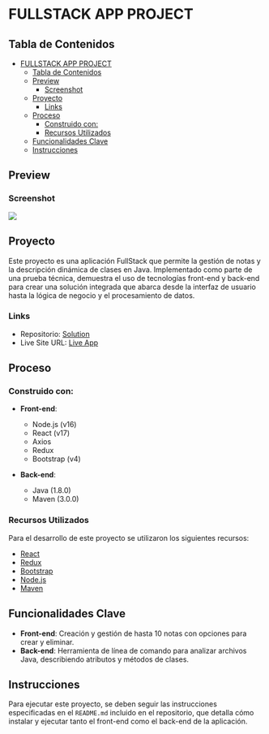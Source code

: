 # FULLSTACK APP PROJECT

## Tabla de Contenidos

- [FULLSTACK APP PROJECT](#fullstack-app-project)
  - [Tabla de Contenidos](#tabla-de-contenidos)
  - [Preview](#preview)
    - [Screenshot](#screenshot)
  - [Proyecto](#proyecto)
    - [Links](#links)
  - [Proceso](#proceso)
    - [Construido con:](#construido-con)
    - [Recursos Utilizados](#recursos-utilizados)
  - [Funcionalidades Clave](#funcionalidades-clave)
  - [Instrucciones](#instrucciones)

## Preview

### Screenshot

![](./src/assets/preview.png)

## Proyecto

Este proyecto es una aplicación FullStack que permite la gestión de notas y la descripción dinámica de clases en Java. Implementado como parte de una prueba técnica, demuestra el uso de tecnologías front-end y back-end para crear una solución integrada que abarca desde la interfaz de usuario hasta la lógica de negocio y el procesamiento de datos.

### Links

- Repositorio: [Solution](test)
- Live Site URL: [Live App](example)

## Proceso

### Construido con:

- **Front-end**:
  - Node.js (v16)
  - React (v17)
  - Axios
  - Redux
  - Bootstrap (v4)

- **Back-end**:
  - Java (1.8.0)
  - Maven (3.0.0)

### Recursos Utilizados

Para el desarrollo de este proyecto se utilizaron los siguientes recursos:

- [React](https://es.reactjs.org/)
- [Redux](https://redux.js.org/)
- [Bootstrap](https://getbootstrap.com/)
- [Node.js](https://nodejs.org/en/)
- [Maven](https://maven.apache.org/)

## Funcionalidades Clave

- **Front-end**: Creación y gestión de hasta 10 notas con opciones para crear y eliminar.
- **Back-end**: Herramienta de línea de comando para analizar archivos Java, describiendo atributos y métodos de clases.

## Instrucciones

Para ejecutar este proyecto, se deben seguir las instrucciones especificadas en el `README.md` incluido en el repositorio, que detalla cómo instalar y ejecutar tanto el front-end como el back-end de la aplicación.
